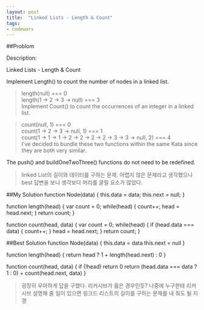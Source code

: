 ```yaml
---
layout: post
title:  "Linked Lists - Length & Count"
tags: 
- codewars
---
```


##Problom

Description:

Linked Lists - Length & Count

Implement Length() to count the number of nodes in a linked list.

>length(null) === 0 <br>
length(1 -> 2 -> 3 -> null) === 3 <br>
Implement Count() to count the occurrences of an integer in a linked list.

>count(null, 1) === 0 <br>
count(1 -> 2 -> 3 -> null, 1) === 1 <br>
count(1 -> 1 -> 1 -> 2 -> 2 -> 2 -> 2 -> 3 -> 3 -> null, 2) === 4 <br>
I've decided to bundle these two functions within the same Kata since they are both very similar.

The push() and buildOneTwoThree() functions do not need to be redefined.

> linked List의 길이와 데이터를 구하는 문제. 어렵지 않은 문제라고 생각했으나 best 답변을 보니 생각보다 머리를 굴릴 요소가 많았다.

##My Solution
function Node(data) {
  this.data = data;
  this.next = null;
}

function length(head) {
  var count = 0;
  while(head) {
    count++;
    head = head.next;
  }
  return count;
}

function count(head, data) {
  var count = 0;
  while(head) {
    if (head.data === data) {
      count++;
    }
    head = head.next;
  }
  return count;
}

##Best Solution
function Node(data) {
  this.data = data
  this.next = null
}

function length(head) {
  return head ? 1 + length(head.next) : 0
}

function count(head, data) {
  if (!head) return 0
  return (head.data === data ? 1 : 0) + count(head.next, data)
}

> 굉장히 우아하게 답을 구했다. 리커시브가 옳은 경우인듯? 나중에 누구한테 리커시브 설명해 줄 일이 있으면 링크드 리스트의 길이를 구하는 문제를 내 줘도 될 지경